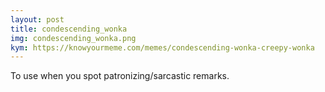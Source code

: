 ```yaml
---
layout: post
title: condescending_wonka
img: condescending_wonka.png
kym: https://knowyourmeme.com/memes/condescending-wonka-creepy-wonka
---
```

To use when you spot patronizing/sarcastic remarks.

